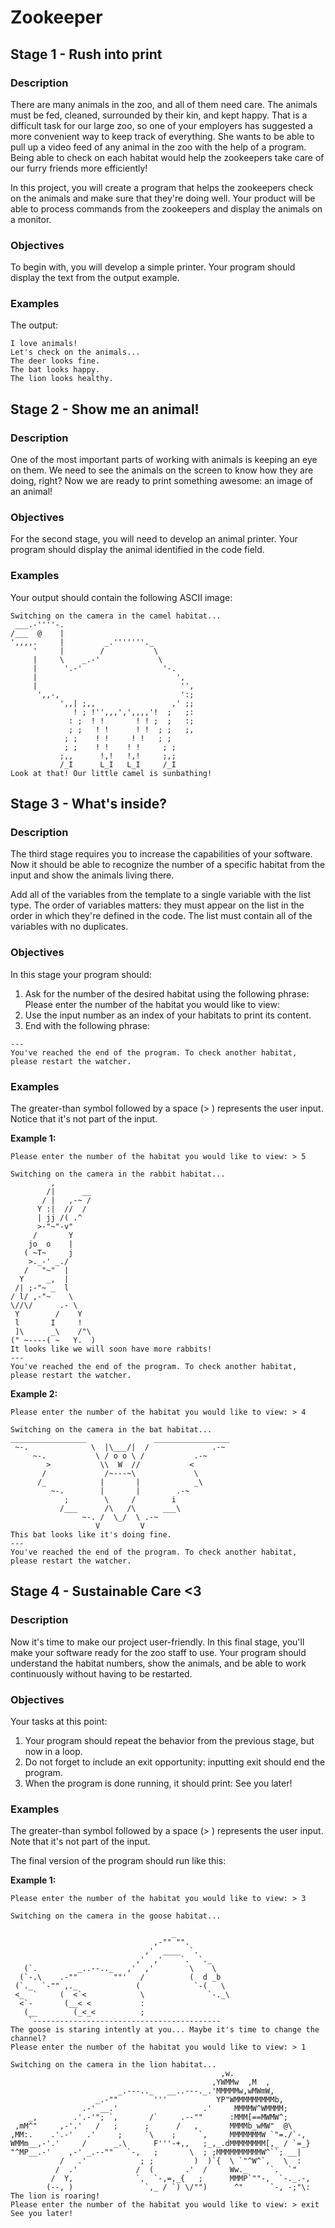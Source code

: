 # Zookeeper

## Stage 1 - Rush into print

### Description

There are many animals in the zoo, and all of them need care. The animals must be fed, cleaned, surrounded by their kin,
and kept happy. That is a difficult task for our large zoo, so one of your employers has suggested a more convenient way
to keep track of everything. She wants to be able to pull up a video feed of any animal in the zoo with the help of a
program. Being able to check on each habitat would help the zookeepers take care of our furry friends more efficiently!

In this project, you will create a program that helps the zookeepers check on the animals and make sure that they're
doing well. Your product will be able to process commands from the zookeepers and display the animals on a monitor.

### Objectives

To begin with, you will develop a simple printer. Your program should display the text from the output example.

### Examples

The output:

```
I love animals!
Let's check on the animals...
The deer looks fine.
The bat looks happy.
The lion looks healthy.
```

## Stage 2 - Show me an animal!

### Description

One of the most important parts of working with animals is keeping an eye on them. We need to see the animals on the
screen to know how they are doing, right? Now we are ready to print something awesome: an image of an animal!

### Objectives

For the second stage, you will need to develop an animal printer. Your program should display the animal identified in
the code field.

### Examples

Your output should contain the following ASCII image:

```
Switching on the camera in the camel habitat...
 ___.-''''-.
/___  @    |
',,,,.     |         _.'''''''._
     '     |        /           \
     |     \    _.-'             \
     |      '.-'                  '-.
     |                               ',
     |                                '',
      ',,-,                           ':;
           ',,| ;,,                 ,' ;;
              ! ; !'',,,',',,,,'!  ;   ;:
             : ;  ! !       ! ! ;  ;   :;
             ; ;   ! !      ! !  ; ;   ;,
            ; ;    ! !     ! !   ; ;
            ; ;    ! !    ! !     ; ;
           ;,,      !,!   !,!     ;,;
           /_I      L_I   L_I     /_I
Look at that! Our little camel is sunbathing!
```

## Stage 3 - What's inside?

### Description

The third stage requires you to increase the capabilities of your software. Now it should be able to recognize the
number of a specific habitat from the input and show the animals living there.

Add all of the variables from the template to a single variable with the list type. The order of variables matters: they
must appear on the list in the order in which they're defined in the code. The list must contain all of the variables
with no duplicates.

### Objectives

In this stage your program should:

1. Ask for the number of the desired habitat using the following phrase: Please enter the number of the habitat you
   would like to view:
2. Use the input number as an index of your habitats to print its content.
3. End with the following phrase:

```
---
You've reached the end of the program. To check another habitat, please restart the watcher.
```

### Examples

The greater-than symbol followed by a space (> ) represents the user input. Notice that it's not part of the input.

**Example 1:**

```
Please enter the number of the habitat you would like to view: > 5

Switching on the camera in the rabbit habitat...
         ,
        /|      __
       / |   ,-~ /
      Y :|  //  /
      | jj /( .^
      >-"~"-v"
     /       Y
    jo  o    |
   ( ~T~     j
    >._-' _./
   /   "~"  |
  Y     _,  |
 /| ;-"~ _  l
/ l/ ,-"~    \
\//\/      .- \
 Y        /    Y
 l       I     !
 ]\      _\    /"\
(" ~----( ~   Y.  )
It looks like we will soon have more rabbits!
---
You've reached the end of the program. To check another habitat, please restart the watcher.
```

**Example 2:**

```
Please enter the number of the habitat you would like to view: > 4

Switching on the camera in the bat habitat...
_________________               _________________
 ~-.              \  |\___/|  /              .-~
     ~-.           \ / o o \ /           .-~
        >           \\  W  //           <
       /             /~---~\             \
      /_            |       |            _\
         ~-.        |       |        .-~
            ;        \     /        i
           /___      /\   /\      ___\
                ~-. /  \_/  \ .-~
                   V         V
This bat looks like it's doing fine.
---
You've reached the end of the program. To check another habitat, please restart the watcher.
```

## Stage 4 - Sustainable Care <3

### Description

Now it's time to make our project user-friendly. In this final stage, you'll make your software ready for the zoo staff
to use. Your program should understand the habitat numbers, show the animals, and be able to work continuously without
having to be restarted.

### Objectives

Your tasks at this point:

1. Your program should repeat the behavior from the previous stage, but now in a loop.
2. Do not forget to include an exit opportunity: inputting exit should end the program.
3. When the program is done running, it should print: See you later!

### Examples

The greater-than symbol followed by a space (> ) represents the user input. Note that it's not part of the input.

The final version of the program should run like this:

**Example 1:**

```
Please enter the number of the habitat you would like to view: > 3

Switching on the camera in the goose habitat...

                                    _
                                ,-"" "".
                              ,'  ____  `.
                            ,'  ,'    `.  `._
   (`.         _..--.._   ,'  ,'        \    \
  (`-.\    .-""        ""'   /          (  d _b
 (`._  `-"" ,._             (            `-(   \
 <_  `     (  <`<            \              `-._\
  <`-       (__< <           :
   (__        (_<_<          ;
    `------------------------------------------
The goose is staring intently at you... Maybe it's time to change the channel?
Please enter the number of the habitat you would like to view: > 1

Switching on the camera in the lion habitat...
                                               ,w.
                                             ,YWMMw  ,M  ,
                        _.---.._   __..---._.'MMMMMw,wMWmW,
                   _.-""        '''           YP"WMMMMMMMMMb,
                .-' __.'                   .'     MMMMW^WMMMM;
    _,        .'.-'"; `,       /`     .--""      :MMM[==MWMW^;
 ,mM^"     ,-'.'   /   ;      ;      /   ,       MMMMb_wMW"  @\
,MM:.    .'.-'   .'     ;     `\    ;     `,     MMMMMMMW `"=./`-,
WMMm__,-'.'     /      _.\      F'''-+,,   ;_,_.dMMMMMMMM[,_ / `=_}
"^MP__.-'    ,-' _.--""   `-,   ;       \  ; ;MMMMMMMMMMW^``; __|
           /   .'            ; ;         )  )`{  \ `"^W^`,   \  :
          /  .'             /  (       .'  /     Ww._     `.  `"
         /  Y,              `,  `-,=,_{   ;      MMMP`""-,  `-._.-,
        (--, )                `,_ / `) \/"")      ^"      `-, -;"\:
The lion is roaring!
Please enter the number of the habitat you would like to view: > exit
See you later!
```